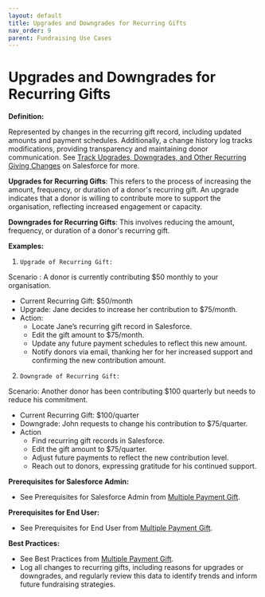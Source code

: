 ```yaml
---
layout: default
title: Upgrades and Downgrades for Recurring Gifts
nav_order: 9
parent: Fundraising Use Cases
---
```


# Upgrades and Downgrades for Recurring Gifts


**Definition:**

Represented by changes in the recurring gift record, including updated amounts and payment schedules. Additionally, a change history log tracks modifications, providing transparency and maintaining donor communication. See [Track Upgrades, Downgrades, and Other Recurring Giving Changes](https://help.salesforce.com/s/articleView?id=sfdo.npsp_track_rd_changes.htm&type=5) on Salesforce for more.

**Upgrades for Recurring Gifts**: This refers to the process of increasing the amount, frequency, or duration of a donor's recurring gift. An upgrade indicates that a donor is willing to contribute more to support the organisation, reflecting increased engagement or capacity.

**Downgrades for Recurring Gifts**: This involves reducing the amount, frequency, or duration of a donor's recurring gift.

**Examples:**



1.     Upgrade of Recurring Gift:
Scenario : A donor is currently contributing $50 monthly to your organisation.

* Current Recurring Gift: $50/month
* Upgrade: Jane decides to increase her contribution to $75/month.
* Action:
    * Locate Jane’s recurring gift record in Salesforce.
    * Edit the gift amount to $75/month.
    * Update any future payment schedules to reflect this new amount.
    * Notify donors via email, thanking her for her increased support and confirming the new contribution amount.
2.     Downgrade of Recurring Gift:
Scenario: Another donor has been contributing $100 quarterly but needs to reduce his commitment.

* Current Recurring Gift: $100/quarter
* Downgrade: John requests to change his contribution to $75/quarter.
* Action
    * Find  recurring gift records in Salesforce.
    * Edit the gift amount to $75/quarter.
    * Adjust future payments to reflect the new contribution level.
    * Reach out to donors, expressing gratitude for his continued support.

**Prerequisites for Salesforce Admin:**



* See Prerequisites for Salesforce Admin from [Multiple Payment Gift](use-cases-multiple-payment-gift.md).

**Prerequisites for End User:**



* See Prerequisites for End User from [Multiple Payment Gift](use-cases-multiple-payment-gift.md).

**Best Practices:**



* See Best Practices from [Multiple Payment Gift](use-cases-multiple-payment-gift.md).
* Log all changes to recurring gifts, including reasons for upgrades or downgrades, and regularly review this data to identify trends and inform future fundraising strategies.
